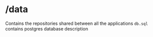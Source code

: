 # /data
Contains the repositories shared between all the applications
`db.sql` contains postgres database description

